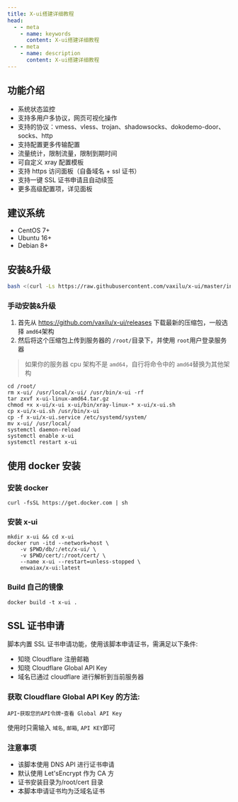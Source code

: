 ```yaml
---
title: X-ui搭建详细教程
head:
  - - meta
    - name: keywords
      content: X-ui搭建详细教程
  - - meta
    - name: description
      content: X-ui搭建详细教程
---
```


## 功能介绍

- 系统状态监控
- 支持多用户多协议，网页可视化操作
- 支持的协议：vmess、vless、trojan、shadowsocks、dokodemo-door、socks、http
- 支持配置更多传输配置
- 流量统计，限制流量，限制到期时间
- 可自定义 xray 配置模板
- 支持 https 访问面板（自备域名 + ssl 证书）
- 支持一键 SSL 证书申请且自动续签
- 更多高级配置项，详见面板

## 建议系统

- CentOS 7+
- Ubuntu 16+
- Debian 8+

## 安装&升级

```sh
bash <(curl -Ls https://raw.githubusercontent.com/vaxilu/x-ui/master/install.sh)
```

### 手动安装&升级

1. 首先从 https://github.com/vaxilu/x-ui/releases 下载最新的压缩包，一般选择 `amd64`架构
2. 然后将这个压缩包上传到服务器的 `/root/`目录下，并使用 `root`用户登录服务器

> 如果你的服务器 cpu 架构不是 `amd64`，自行将命令中的 `amd64`替换为其他架构

```shell
cd /root/
rm x-ui/ /usr/local/x-ui/ /usr/bin/x-ui -rf
tar zxvf x-ui-linux-amd64.tar.gz
chmod +x x-ui/x-ui x-ui/bin/xray-linux-* x-ui/x-ui.sh
cp x-ui/x-ui.sh /usr/bin/x-ui
cp -f x-ui/x-ui.service /etc/systemd/system/
mv x-ui/ /usr/local/
systemctl daemon-reload
systemctl enable x-ui
systemctl restart x-ui
```

## 使用 docker 安装

### 安装 docker

```shell
curl -fsSL https://get.docker.com | sh
```

### 安装 x-ui

```shell
mkdir x-ui && cd x-ui
docker run -itd --network=host \
    -v $PWD/db/:/etc/x-ui/ \
    -v $PWD/cert/:/root/cert/ \
    --name x-ui --restart=unless-stopped \
    enwaiax/x-ui:latest
```

### Build 自己的镜像

```shell
docker build -t x-ui .
```

## SSL 证书申请

脚本内置 SSL 证书申请功能，使用该脚本申请证书，需满足以下条件:

- 知晓 Cloudflare 注册邮箱
- 知晓 Cloudflare Global API Key
- 域名已通过 cloudflare 进行解析到当前服务器

### 获取 Cloudflare Global API Key 的方法:

`API`-`获取您的API令牌`-`查看 Global API Key`

使用时只需输入 `域名`, `邮箱`, `API KEY`即可

### 注意事项

- 该脚本使用 DNS API 进行证书申请
- 默认使用 Let'sEncrypt 作为 CA 方
- 证书安装目录为/root/cert 目录
- 本脚本申请证书均为泛域名证书

